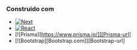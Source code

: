 ### Construido com 

* [![Next][Next.js]][Next-url]
* [![React][React.js]][React-url]
* [![Prisma][https://www.prisma.io/]][Prisma-url]
* [![Bootstrap][Bootstrap.com]][Bootstrap-url]


[Next.js]: https://img.shields.io/badge/next.js-000000?style=for-the-badge&logo=nextdotjs&logoColor=white
[Next-url]: https://nextjs.org/
[React.js]: https://img.shields.io/badge/React-20232A?style=for-the-badge&logo=react&logoColor=61DAFB
[React-url]: https://reactjs.org/
[Prisma.js]: https://img.shields.io/badge/Prisma-#2D3748?style=for-the-badge&logo=react&logoColor=fff
[Prisma-url]: https://www.prisma.io/